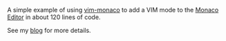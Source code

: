 A simple example of using [vim-monaco](https://github.com/pollrobots/vim-monaco) to add a VIM mode to the [Monaco Editor](https://microsoft.github.io/monaco-editor) in about 120 lines of code.

See my [blog](https://pollrobots.com/blog/typescript/vim/code/2024/07/03/monaco-and-vim.html) for more details.

